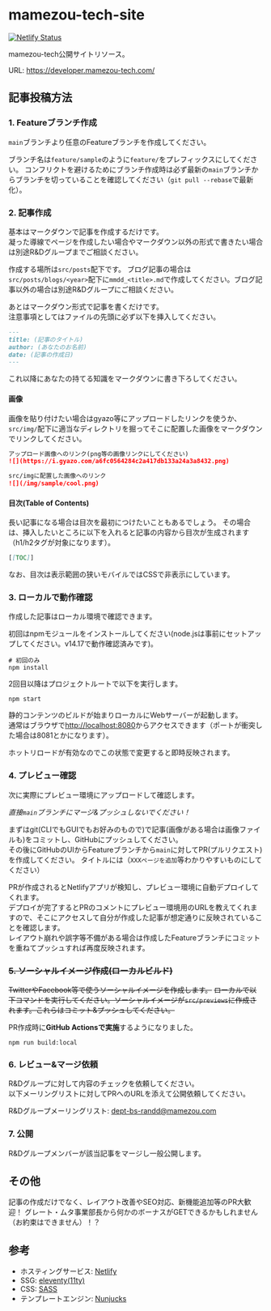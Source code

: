 # mamezou-tech-site

[![Netlify Status](https://api.netlify.com/api/v1/badges/585ee948-cb8f-4598-a37f-e6304bfee394/deploy-status)](https://app.netlify.com/sites/peaceful-bassi-80a807/deploys)

mamezou-tech公開サイトリソース。

URL: <https://developer.mamezou-tech.com/>

## 記事投稿方法

### 1. Featureブランチ作成

`main`ブランチより任意のFeatureブランチを作成してください。

ブランチ名は`feature/sample`のように`feature/`をプレフィックスにしてください。
コンフリクトを避けるためにブランチ作成時は必ず最新の`main`ブランチからブランチを切っていることを確認してください（`git pull --rebase`で最新化）。

### 2. 記事作成

基本はマークダウンで記事を作成するだけです。  
凝った導線でページを作成したい場合やマークダウン以外の形式で書きたい場合は別途R&Dグループまでご相談ください。

作成する場所は`src/posts`配下です。
ブログ記事の場合は`src/posts/blogs/<year>`配下に`mmdd_<title>.md`で作成してください。ブログ記事以外の場合は別途R&Dグループにご相談ください。

あとはマークダウン形式で記事を書くだけです。  
注意事項としてはファイルの先頭に必ず以下を挿入してください。

```markdown
---
title: (記事のタイトル)
author: (あなたのお名前)
date: (記事の作成日)
---
```

これ以降にあなたの持てる知識をマークダウンに書き下ろしてください。

#### 画像
画像を貼り付けたい場合はgyazo等にアップロードしたリンクを使うか、`src/img/`配下に適当なディレクトリを掘ってそこに配置した画像をマークダウンでリンクしてください。

```markdown
アップロード画像へのリンク(png等の画像リンクにしてください)
![](https://i.gyazo.com/a6fc0564284c2a417db133a24a3a8432.png)

src/imgに配置した画像へのリンク
![](/img/sample/cool.png)
```

#### 目次(Table of Contents)
長い記事になる場合は目次を最初につけたいこともあるでしょう。
その場合は、挿入したいところに以下を入れると記事の内容から目次が生成されます（h1/h2タグが対象になります）。

```markdown
[[TOC]]
```

なお、目次は表示範囲の狭いモバイルではCSSで非表示にしています。

### 3. ローカルで動作確認

作成した記事はローカル環境で確認できます。

初回はnpmモジュールをインストールしてください(node.jsは事前にセットアップしてください。v14.17で動作確認済みです)。

```shell
# 初回のみ
npm install
```

2回目以降はプロジェクトルートで以下を実行します。

```shell
npm start
```

静的コンテンツのビルドが始まりローカルにWebサーバーが起動します。  
通常はブラウザで<http://localhost:8080>からアクセスできます（ポートが衝突した場合は8081とかになります）。

ホットリロードが有効なのでこの状態で変更すると即時反映されます。


### 4. プレビュー確認

次に実際にプレビュー環境にアップロードして確認します。

*直接`main`ブランチにマージ&プッシュしないでください！*

まずはgit(CLIでもGUIでもお好みのもので)で記事(画像がある場合は画像ファイルも)をコミットし、GitHubにプッシュしてください。  
その後にGitHubのUIからFeatureブランチから`main`に対してPR(プルリクエスト)を作成してください。
タイトルには（`XXXページを追加`等わかりやすいものにしてください）

PRが作成されるとNetlifyアプリが検知し、プレビュー環境に自動デプロイしてくれます。  
デプロイが完了するとPRのコメントにプレビュー環境用のURLを教えてくれますので、そこにアクセスして自分が作成した記事が想定通りに反映されていることを確認します。  
レイアウト崩れや誤字等不備がある場合は作成したFeatureブランチにコミットを重ねてプッシュすれば再度反映されます。

### ~~5. ソーシャルイメージ作成(ローカルビルド)~~

~~TwitterやFacebook等で使うソーシャルイメージを作成します。~~
~~ローカルで以下コマンドを実行してください。ソーシャルイメージが`src/previews`に作成されます。これらはコミット&プッシュしてください。~~

PR作成時に**GitHub Actionsで実施**するようになりました。

```shell
npm run build:local
```

### 6. レビュー&マージ依頼

R&Dグループに対して内容のチェックを依頼してください。  
以下メーリングリストに対してPRへのURLを添えて公開依頼してください。

R&Dグループメーリングリスト: <dept-bs-randd@mamezou.com>

### 7. 公開

R&Dグループメンバーが該当記事をマージし一般公開します。  

## その他

記事の作成だけでなく、レイアウト改善やSEO対応、新機能追加等のPR大歓迎！
グレート・ムタ事業部長から何かのボーナスがGETできるかもしれません（お約束はできません）！？

## 参考

- ホスティングサービス: [Netlify](https://www.netlify.com/)
- SSG: [eleventy(11ty)](https://www.11ty.dev/)
- CSS: [SASS](https://sass-lang.com/)
- テンプレートエンジン: [Nunjucks](https://mozilla.github.io/nunjucks/)
